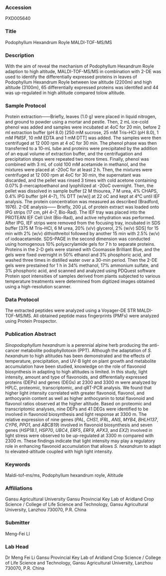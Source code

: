 ### Accession
PXD005640

### Title
Podophyllum Hexandrum Royle MALDI-TOF-MS/MS

### Description
With the aim of reveal the mechanism of Podophyllum Hexandrum Royle adaption to high altitude, MALDI-TOF-MS/MS in combination with 2-DE was used to identify the differentially expressed proteins in leaves of Podophyllum Hexandrum Royle between low altitude (2200m) and high altitude (3100m), 65 differentially expressed proteins was identifed and 44 was up-regulated in high altitude  compared tolow altitude.

### Sample Protocol
Protein extraction——Briefly, leaves (1.0 g) were placed in liquid nitrogen, and ground to powder using a mortar and pestle. Then, 2 mL ice-cold phenol was added and samples were incubated at 4oC for 20 min, before 2 ml extraction buffer (pH 8.0) [250 mM sucrose, 25 mM Tris–HCl (pH 8.0), 1 mM PMSF, 10 mM EDTA and 1 mM DTT] was added. The samples were then centrifuged at 12 000 rpm at 4 oC for 30 min. The phenol phase was then transferred to a 10-mL tube and proteins were precipitated by the addition of an equal volume of extraction buffer, and the centrifugation and precipitation steps were repeated two more times. Finally, phenol was combined with 3 mL of cold 100 mM acetamide in methanol, and the mixtures were placed at -20oC for at least 2 h. Then, the mixtures were centrifuged at 12 000 rpm at 4oC for 30 min, the supernatant was discarded, and the pellet was rinsed 3 times with cold acetone containing 0.07% β-mercaptoethanol and lyophilized at -20oC overnight. Then, the pellet was dissolved in sample buffer [2 M thiourea, 7 M urea, 4% CHAPS, 0.4% IPG buffer (pH 4–7), 1% DTT (w/w)] at 22 oC and kept at 4°C until IEF analysis. The protein concentration was measured as described (Bradford, 1976). 2-DE analysis—— Briefly, 200 μL of protein extract was loaded onto IPG strips (17 cm, pH 4–7, Bio-Rad). The IEF tray was placed into the PROTEAN IEF Cell Unit (Bio-Rad), and active rehydration was performed. After IPG, IEF strips were removed from the focusing tray, incubated in SDS buffer [375 M Tris–HCl, 6 M urea, 20% (v/v) glycerol, 2% (w/v) SDS] for 15 min with 2% (w/v) dithiothreitol followed by another 15 min with 2.5% (w/v) of iodoacetamide. SDS–PAGE in the second dimension was conducted using homogenous 10% polyacrylamide gels for 7 h to separate proteins. Proteins in the 2-D gels were stained with Coomassie Brilliant Blue, and the gels were fixed overnight in 50% ethanol and 3% phosphoric acid, and washed three times in distilled water over a 30-min period. Then the 2-DE gels were prestained for 1 h in 34% methanol, 17% ammonium sulfate, and 3% phosphoric acid, and scanned and analyzed using PDQuest software Protein spot intensities of samples derived from plants subjected to various temperature treatments were determined from digitized images obtained using a high-resolution scanner.

### Data Protocol
The extracted peptides were analyzed using a Voyager-DE STR MALDI-TOF-MS/MS. All obtained peptide mass fingerprints (PMFs) were analyzed using Protein Prospector.

### Publication Abstract
<i>Sinopodophyllum hexandrum</i> is a perennial alpine herb producing the anti-cancer metabolite podophyllotoxin (PPT). Although the adaptation of <i>S. hexandrum</i> to high altitudes has been demonstrated and the effects of temperature, precipitation, and UV-B light on plant growth and metabolite accumulation have been studied, knowledge on the role of flavonoid biosynthesis in adapting to high altitudes is limited. In this study, light intensity, amount and type of flavonoids, and differentially expressed proteins (DEPs) and genes (DEGs) at 2300 and 3300 m were analyzed by HPLC, proteomic, transcriptomic, and qRT-PCR analysis. We found that higher light intensity correlated with greater flavonoid, flavonol, and anthocyanin content as well as higher anthocyanin to total flavonoid and flavonol ratios observed at the higher altitude. Based on proteomic and transcriptomic analyses, nine DEPs and 41 DEGs were identified to be involved in flavonoid biosynthesis and light response at 3300 m. The relative expression of nine genes (<i>PAL</i>, <i>CHS1</i>, <i>IFRL</i>, <i>ANS</i>, <i>MYB4</i>, <i>BHLH137</i>, <i>CYP6</i>, <i>PPO1</i>, and <i>ABCB19</i>) involved in flavonoid biosynthesis and seven genes (<i>HSP18.1</i>, <i>HSP70</i>, <i>UBC4</i>, <i>ERF5</i>, <i>ERF9</i>, <i>APX3</i>, and <i>EX2</i>) involved in light stress were observed to be up-regulated at 3300 m compared with 2300 m. These findings indicate that light intensity may play a regulatory role in enhancing flavonoid accumulation that allows <i>S. hexandrum</i> to adapt to elevated-altitude coupled with high light intensity.

### Keywords
Maldi-tof-ms/ms, Podophyllum hexandrum royle, Altitude

### Affiliations
Gansu Agricultural University
Gansu Provincial Key Lab of Aridland Crop Science / College of Life Science and Technology, Gansu Agricultural University, Lanzhou 730070, P.R. China

### Submitter
Meng-Fei LI

### Lab Head
Dr Meng Fei Li
Gansu Provincial Key Lab of Aridland Crop Science / College of Life Science and Technology, Gansu Agricultural University, Lanzhou 730070, P.R. China


